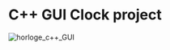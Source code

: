 # C++ GUI Clock project

![horloge_c++_GUI](https://user-images.githubusercontent.com/57374612/129742660-cd10dedb-3026-4c0f-825a-c7dd1488609c.PNG)


